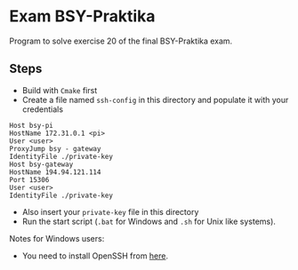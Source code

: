 # Exam BSY-Praktika
Program to solve exercise 20 of the final BSY-Praktika exam.

## Steps
- Build with `Cmake` first
- Create a file named `ssh-config` in this directory and populate it
with your credentials
```
Host bsy-pi
HostName 172.31.0.1 <pi>
User <user>
ProxyJump bsy - gateway
IdentityFile ./private-key
Host bsy-gateway
HostName 194.94.121.114
Port 15306
User <user>
IdentityFile ./private-key
```
- Also insert your `private-key` file in this directory
- Run the start script (`.bat` for Windows and `.sh` for Unix like systems).

Notes for Windows users:
- You need to install OpenSSH from [here](https://docs.microsoft.com/de-de/windows-server/administration/openssh/openssh_install_firstuse).
